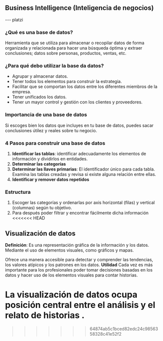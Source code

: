 ## Business Intelligence (Inteligencia de negocios)
--- platzi
### ¿Qué es una base de datos?

Herramienta que se utiliza para almacenar o recopilar datos de forma organizada y relacionada para hacer una búsqueda óptima y extraer conclusiones; datos sobre personas, productos, ventas, etc.

### ¿Para qué debo utilizar la base da datos?
- Agrupar y almacenar datos.
- Tener todos los elementos para construir la estrategia.
- Facilitar que se comportan los datos entre los diferentes miembros de la empresa.
- Tener unificados los datos.
- Tener un mayor control y gestión con los clientes y proveedores.

### Importancia de una base de datos
Si escoges bien los datos que incluyes en tu base de datos, puedes sacar conclusiones útilez y reales sobre tu negocio.

### 4 Pasos para construir una base de datos
1. **Identificar las tablas**: identificar adecuadamente los elementos de información y dividirlos en entidades.
2. **Determinar las categorías**
3. **Determinar las llaves primarias**: El identificador único para cada tabla. Examina las tablas creadas y revisa si existe alguna relación entre ellas.
4. **Identificar y remover datos repetidos**

### Estructura
1. Escoger las categorías y ordenarlas por axis horizontal (filas) y vertical (columnas) según tu objetivo.
2. Para después poder filtrar y encontrar fácilmente dicha información
<<<<<<< HEAD

## Visualización de datos
**Definición**:
Es una representación gráfica de la información y los datos. Mediante el uso de elementos visuales, como gráficos y mapas.

Ofrece una manera accesible para detectar y comprender las tendencias, los valores atípicos y los patrones en los datos.
**Utilidad**
Cada vez es más importante para los profesionales poder tomar decisiones basadas en los datos y hacer uso de los elementos visuales para contar historias.  

**La visualización de datos ocupa posición central entre el análisis y el relato de historias** .
=======
>>>>>>> 64874ab5c1bced82edc24c9856358328c41e52f2
